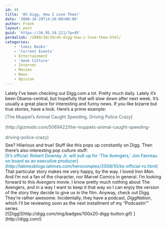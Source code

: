 ```yaml
---
id: 45
title: 'Oh Digg, How I Love Thee!'
date: '2008-10-29T14:26:00+00:00'
author: Frank
layout: post
guid: 'https://34.95.34.211/?p=45'
permalink: /2008/10/29/oh-digg-how-i-love-thee-html/
categories:
    - 'Comic Books'
    - 'Current Events'
    - Entertainment
    - 'Geek Culture'
    - Internet
    - Movies
    - News
    - Opinion
---
```


<div src="v5"><div>Lately I’ve been checking out Digg.com a lot. Pretty much daily. Lately it’s been Obama-central, but hopefully that will slow down after next week. It’s usually a great place for interesting and funny news. If you like bizarre but true stories, have a look. Here’s a prime example:</div><div><span class="Apple-style-span" style="color: rgb(81, 100, 107); line-height: 33px; ">[The Muppet’s Animal Caught Speeding, Driving Police Crazy](http://gizmodo.com/5069422/the-muppets-animal-caught-speeding-driving-police-crazy)</span></div><div>See? Hilarious and true! Stuff like this pops up constantly on Digg. Then there’s also interesting pop culture stuff:</div><div></div><div><span class="Apple-style-span" style="color: rgb(0, 122, 170); ">[It’s official: Robert Downey Jr. will suit up for ‘The Avengers,’ Jon Favreau on board as an executive producer](http://latimesblogs.latimes.com/herocomplex/2008/10/its-official-ro.html)</span></div><div><span class="Apple-style-span" style="color: rgb(0, 122, 170);">  
</span></div><div>That particular story makes me very happy, by the way. I loved <span class="Apple-style-span" style="font-style: italic;">Iron Man.</span> And I’m not a fan of the character, nor Marvel Comics in general. I’m looking forward to this <span class="Apple-style-span" style="font-style: italic;">Avengers</span> movie. I know pretty much nothing about The Avengers, and in a way I want to keep it that way so I can enjoy the version of the story they decide to give us in the film. Anyway, check out Digg. They’re rather awesome. Incidentally, they have a podcast, <span class="Apple-style-span" style="font-style: italic;">DiggNation</span>, which I’ll be reviewing soon as the next installment of my “Podcastin'” series.</div><div></div>[![Digg!](http://digg.com/img/badges/100x20-digg-button.gif)  ](http://digg.com/)

</div>